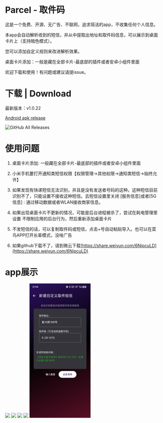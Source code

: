 # Parcel - 取件码

这是一个免费、开源、无广告、不联网，追求简洁的app，不收集任何个人信息。

本app会自动解析收到的短信，并从中提取出地址和取件码信息，可以展示到桌面卡片上（支持暗色模式）。

您可以添加自定义规则来改进解析效果。

桌面卡片添加：一般是藏在全部卡片-最底部的插件或者安卓小组件里面

欢迎下载和使用！有问题或建议请提issue。

# 下载 | Download  

最新版本：v1.0.22

[Android apk release](https://github.com/shareven/parcel/releases/)


![GitHub All Releases](https://img.shields.io/github/downloads/shareven/parcel/total)

# 使用问题
	
1. 桌面卡片添加: 一般藏在全部卡片-最底部的插件或者安卓小组件里面
	
2. 小米手机要打开通知类短信权限【权限管理→其他权限→通知类短信→始终允许】
	
3. 如果发现有快递短信无法识别，并且是没有发送者号码的这种。这种短信目前识别不了，只能设置不接收这种短信。去短信设置里关闭 [服务信息]或者[5G信息] : 通过移动数据或者WLAN接收商家信息。
	
4. 如果出现桌面卡片不更新的情况，可能是后台进程被杀了，尝试在耗电管理里设置 不限制应用的后台行为，然后重新添加桌面卡片
	
5. 不发短信的话，可以复制取件码或短信，点击+号自动粘贴导入。也可以在菜鸟APP打开长辈模式，没啥广告

6. 如果github下载不了，请到微云下载[https://share.weiyun.com/6NipcuLD](https://share.weiyun.com/6NipcuLD)

# app展示


<img src="show1.jpg" width="200">

<img src="show2.jpg" width="200">

<img src="show3.jpg" width="200">

<img src="show4.jpg" width="200">

<img src="show5.jpg" width="200">
